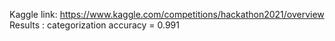 Kaggle link:  https://www.kaggle.com/competitions/hackathon2021/overview <br>
Results :
categorization accuracy = 0.991
